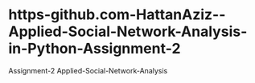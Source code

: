 # https-github.com-HattanAziz--Applied-Social-Network-Analysis-in-Python-Assignment-2
Assignment-2 Applied-Social-Network-Analysis
